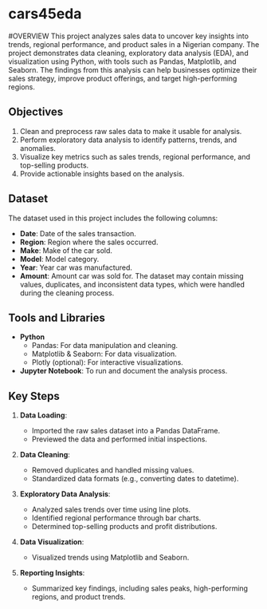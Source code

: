 # cars45eda

#OVERVIEW
This project analyzes sales data to uncover key insights into trends, regional performance, and product sales in a Nigerian company. The project demonstrates data cleaning, exploratory data analysis (EDA), and visualization using Python, with tools such as Pandas, Matplotlib, and Seaborn.
The findings from this analysis can help businesses optimize their sales strategy, improve product offerings, and target high-performing regions.

## Objectives
1. Clean and preprocess raw sales data to make it usable for analysis.
2. Perform exploratory data analysis to identify patterns, trends, and anomalies.
3. Visualize key metrics such as sales trends, regional performance, and top-selling products.
4. Provide actionable insights based on the analysis.

## Dataset
The dataset used in this project includes the following columns:

- **Date**: Date of the sales transaction.
- **Region**: Region where the sales occurred.
- **Make**: Make of the car sold.
- **Model**: Model category.
- **Year**: Year car was manufactured.
- **Amount**: Amount car was sold for.
The dataset may contain missing values, duplicates, and inconsistent data types, which were handled during the cleaning process.

## Tools and Libraries
- **Python**
  - Pandas: For data manipulation and cleaning.
  - Matplotlib & Seaborn: For data visualization.
  - Plotly (optional): For interactive visualizations.
- **Jupyter Notebook**: To run and document the analysis process.

## Key Steps
1. **Data Loading**:
   - Imported the raw sales dataset into a Pandas DataFrame.
   - Previewed the data and performed initial inspections.

2. **Data Cleaning**:
   - Removed duplicates and handled missing values.
   - Standardized data formats (e.g., converting dates to datetime).

3. **Exploratory Data Analysis**:
   - Analyzed sales trends over time using line plots.
   - Identified regional performance through bar charts.
   - Determined top-selling products and profit distributions.

4. **Data Visualization**:
   - Visualized trends using Matplotlib and Seaborn.

5. **Reporting Insights**:
   - Summarized key findings, including sales peaks, high-performing regions, and product trends.

